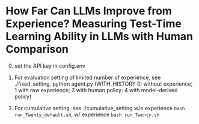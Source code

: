 # How Far Can LLMs Improve from Experience? Measuring Test-Time Learning Ability in LLMs with Human Comparison


0. set the API key in config.env

1. For evaluation setting of limited number of experience, see ./fixed_setting.
python agent.py (WITH_HISTORY 0: without experience; 1 with raw experience; 2 with human policy; 4 with model-derived policy)

2. For cumulative setting, see ./cumulative_setting
w/o experience ``bash run_Twenty_default.sh``, w/ experience ``bash run_Twenty.sh``